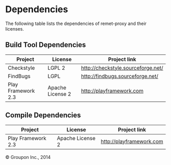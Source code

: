 Dependencies
========

The following table lists the dependencies of remet-proxy and their licenses.

Build Tool Dependencies
------------------

Project              | License           | Project link
---------------------|-------------------|-------------
Checkstyle           | LGPL 2            | http://checkstyle.sourceforge.net/
FindBugs             | LGPL              | http://findbugs.sourceforge.net/ 
Play Framework 2.3   | Apache License 2  | http://playframework.com

Compile Dependencies
--------------------

Project              | License           | Project link
---------------------|-------------------|-------------
Play Framework 2.3   | Apache License 2  | http://playframework.com

&copy; Groupon Inc., 2014
